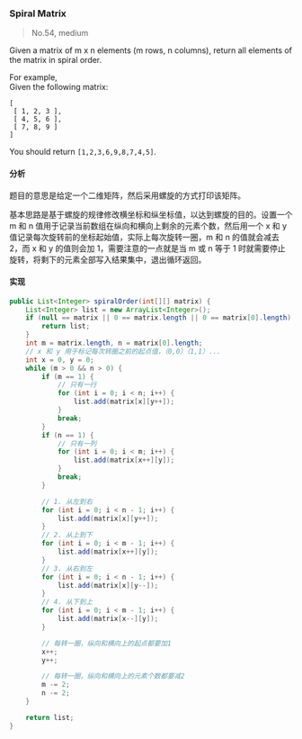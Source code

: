 ### Spiral Matrix

> No.54, medium

Given a matrix of m x n elements (m rows, n columns), return all elements of the matrix in spiral order.

For example,  
Given the following matrix:

```
[
 [ 1, 2, 3 ],
 [ 4, 5, 6 ],
 [ 7, 8, 9 ]
]
```

You should return `[1,2,3,6,9,8,7,4,5]`.

#### 分析

题目的意思是给定一个二维矩阵，然后采用螺旋的方式打印该矩阵。

基本思路是基于螺旋的规律修改横坐标和纵坐标值，以达到螺旋的目的。设置一个 m 和 n 值用于记录当前数组在纵向和横向上剩余的元素个数，然后用一个 x 和 y 值记录每次旋转前的坐标起始值，实际上每次旋转一圈，m 和 n 的值就会减去 2，而 x 和 y 的值则会加 1，需要注意的一点就是当 m 或 n 等于 1 时就需要停止旋转，将剩下的元素全部写入结果集中，退出循环返回。

#### 实现

```java
public List<Integer> spiralOrder(int[][] matrix) {
    List<Integer> list = new ArrayList<Integer>();
    if (null == matrix || 0 == matrix.length || 0 == matrix[0].length) {
        return list;
    }
    int m = matrix.length, n = matrix[0].length;
    // x 和 y 用于标记每次转圈之前的起点值，（0,0）（1,1）...
    int x = 0, y = 0;
    while (m > 0 && n > 0) {
        if (m == 1) {
            // 只有一行
            for (int i = 0; i < n; i++) {
                list.add(matrix[x][y++]);
            }
            break;
        }
        if (n == 1) {
            // 只有一列
            for (int i = 0; i < m; i++) {
                list.add(matrix[x++][y]);
            }
            break;
        }

        // 1. 从左到右
        for (int i = 0; i < n - 1; i++) {
            list.add(matrix[x][y++]);
        }
        // 2. 从上到下
        for (int i = 0; i < m - 1; i++) {
            list.add(matrix[x++][y]);
        }
        // 3. 从右到左
        for (int i = 0; i < n - 1; i++) {
            list.add(matrix[x][y--]);
        }
        // 4. 从下到上
        for (int i = 0; i < m - 1; i++) {
            list.add(matrix[x--][y]);
        }

        // 每转一圈，纵向和横向上的起点都要加1
        x++;
        y++;

        // 每转一圈，纵向和横向上的元素个数都要减2
        m -= 2;
        n -= 2;
    }

    return list;
}
```